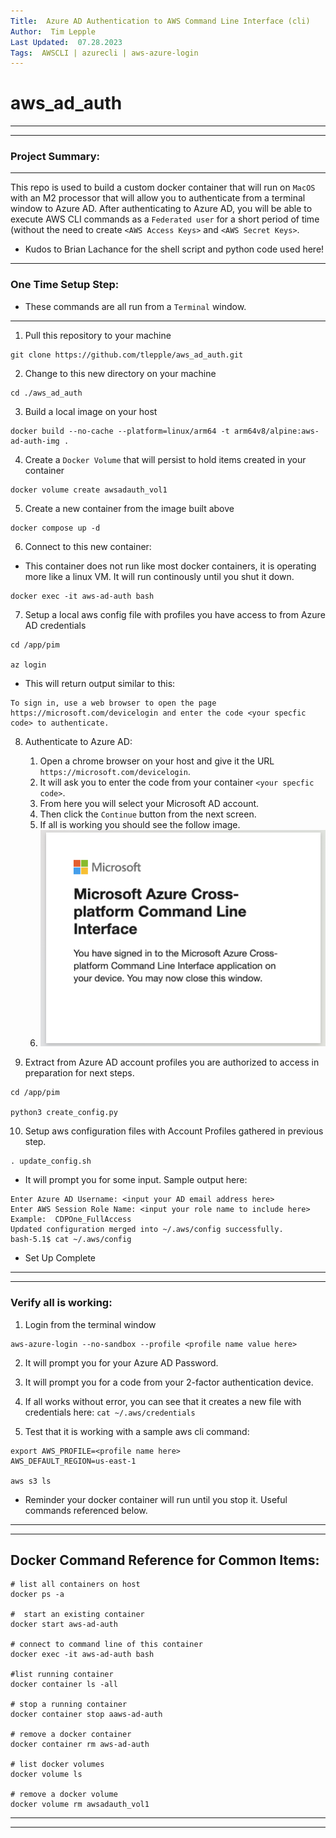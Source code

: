 ```yaml
---
Title:  Azure AD Authentication to AWS Command Line Interface (cli)
Author:  Tim Lepple
Last Updated:  07.28.2023
Tags:  AWSCLI | azurecli | aws-azure-login
---
```


# aws_ad_auth

---
---

### Project Summary:
---
This repo is used to build a custom docker container that will run on `MacOS` with an M2 processor that will allow you to authenticate from a terminal window to Azure AD.   After authenticating to Azure AD, you will be able to execute AWS CLI commands as a `Federated user` for a short period of time (without the need to create `<AWS Access Keys>` and `<AWS Secret Keys>`.

*  Kudos to Brian Lachance for the shell script and python code used here!

---

### One Time Setup Step:

* These commands are all run from a `Terminal` window.
---

1. Pull this repository to your machine
```
git clone https://github.com/tlepple/aws_ad_auth.git
```

2.  Change to this new directory on your machine
```
cd ./aws_ad_auth
```

3.  Build a local image on your host
```
docker build --no-cache --platform=linux/arm64 -t arm64v8/alpine:aws-ad-auth-img .
```

4.  Create a `Docker Volume` that will persist to hold items created in your container
```
docker volume create awsadauth_vol1
```

5.  Create a new container from the image built above
```
docker compose up -d
```

6.  Connect to this new container:
*  This container does not run like most docker containers, it is operating more like a linux VM.   It will run continously until you shut it down.

```
docker exec -it aws-ad-auth bash
```
7.  Setup a local aws config file with profiles you have access to from Azure AD credentials
```
cd /app/pim

az login
```

*  This will return output similar to this:
```
To sign in, use a web browser to open the page https://microsoft.com/devicelogin and enter the code <your specfic code> to authenticate.
```

8.  Authenticate to Azure AD:   
    1. Open a chrome browser on your host and give it the URL `https://microsoft.com/devicelogin`.   
    2. It will ask you to enter the code from your container `<your specfic code>`.   
    3. From here you will select your Microsoft AD account.  
    4. Then click the `Continue` button from the next screen.
    5. If all is working you should see the follow image.
    6. ![](./images/azure_ad_success.png)




9.  Extract from Azure AD account profiles you are authorized to access in preparation for next steps.
```
cd /app/pim

python3 create_config.py
```

10.  Setup aws configuration files with Account Profiles gathered in previous step.
```
. update_config.sh
```
*  It will prompt you for some input.   Sample output here:

```
Enter Azure AD Username: <input your AD email address here>
Enter AWS Session Role Name: <input your role name to include here> Example:  CDPOne_FullAccess
Updated configuration merged into ~/.aws/config successfully.
bash-5.1$ cat ~/.aws/config 
```

*  Set Up Complete

---
---

###   Verify all is working:

1.    Login from the terminal window
```
aws-azure-login --no-sandbox --profile <profile name value here>
```

2.    It will prompt you for your Azure AD Password.

3.    It will prompt you for a code from your 2-factor authentication device.

4.    If all works without error, you can see that it creates a new file with credentials here:  `cat ~/.aws/credentials`

5.    Test that it is working with a sample aws cli command:
```
export AWS_PROFILE=<profile name here>
AWS_DEFAULT_REGION=us-east-1

aws s3 ls
```

*  Reminder your docker container will run until you stop it.  Useful commands referenced below.

---
---

##  Docker Command Reference for Common Items:
```
# list all containers on host
docker ps -a

#  start an existing container
docker start aws-ad-auth

# connect to command line of this container
docker exec -it aws-ad-auth bash

#list running container
docker container ls -all

# stop a running container
docker container stop aaws-ad-auth

# remove a docker container
docker container rm aws-ad-auth

# list docker volumes
docker volume ls

# remove a docker volume
docker volume rm awsadauth_vol1
```
---
---
